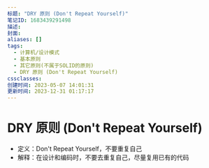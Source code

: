 ```yaml
---
标题: "DRY 原则 (Don't Repeat Yourself)"
笔记ID: 1683439291498
描述: 
封面: 
aliases: []
tags:
  - 计算机/设计模式
  - 基本原则
  - 其它原则(不属于SOLID的原则)
  - DRY 原则 (Don't Repeat Yourself)
cssclasses: 
创建时间: 2023-05-07 14:01:31
更新时间: 2023-12-31 01:17:17
---
```


# DRY 原则 (Don't Repeat Yourself)

- 定义：Don't Repeat Yourself，不要重复自己
- 解释：在设计和编码时，不要去重复自己，尽量复用已有的代码
